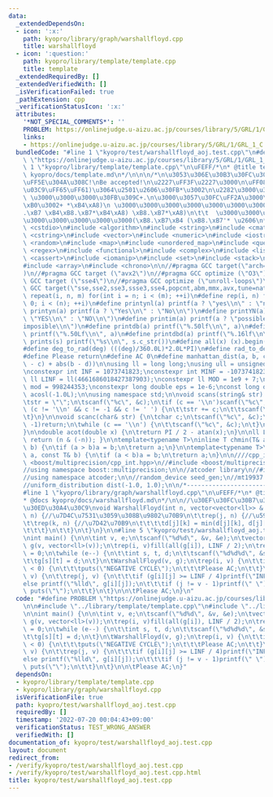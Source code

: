 ```yaml
---
data:
  _extendedDependsOn:
  - icon: ':x:'
    path: kyopro/library/graph/warshallfloyd.cpp
    title: warshallfloyd
  - icon: ':question:'
    path: kyopro/library/template/template.cpp
    title: template
  _extendedRequiredBy: []
  _extendedVerifiedWith: []
  _isVerificationFailed: true
  _pathExtension: cpp
  _verificationStatusIcon: ':x:'
  attributes:
    '*NOT_SPECIAL_COMMENTS*': ''
    PROBLEM: https://onlinejudge.u-aizu.ac.jp/courses/library/5/GRL/1/GRL_1_C
    links:
    - https://onlinejudge.u-aizu.ac.jp/courses/library/5/GRL/1/GRL_1_C
  bundledCode: "#line 1 \"kyopro/test/warshallfloyd_aoj.test.cpp\"\n#define PROBLEM\
    \ \"https://onlinejudge.u-aizu.ac.jp/courses/library/5/GRL/1/GRL_1_C\"\n\n#line\
    \ 1 \"kyopro/library/template/template.cpp\"\n\uFEFF/*\n* @title template\n* @docs\
    \ kyopro/docs/template.md\n*/\n\n\n/*\n\u3053\u306E\u30B3\u30FC\u30C9\u3001\u3068\
    \uFF5E\u304A\u308C!\nBe accepted!\n\u2227\uFF3F\u2227\u3000\n\uFF08\uFF61\uFF65\
    \u03C9\uFF65\uFF61)\u3064\u2501\u2606\u30FB*\u3002\n\u2282\u3000\u3000 \u30CE\
    \ \u3000\u3000\u3000\u30FB\u309C+.\n\u3000\u3057\u30FC\uFF2A\u3000\u3000\u3000\
    \xB0\u3002+ *\xB4\xA8)\n \u3000\u3000\u3000\u3000\u3000\u3000\u3000\u3000\u3000\
    .\xB7 \xB4\xB8.\xB7*\xB4\xA8) \xB8.\xB7*\xA8)\n\t\t  \u3000\u3000\u3000\u3000\u3000\
    \u3000\u3000\u3000\u3000\u3000(\xB8.\xB7\xB4 (\xB8.\xB7'* \u2606\n*/\n\n#include\
    \ <cstdio>\n#include <algorithm>\n#include <string>\n#include <cmath>\n#include\
    \ <cstring>\n#include <vector>\n#include <numeric>\n#include <iostream>\n#include\
    \ <random>\n#include <map>\n#include <unordered_map>\n#include <queue>\n#include\
    \ <regex>\n#include <functional>\n#include <complex>\n#include <list>\n#include\
    \ <cassert>\n#include <iomanip>\n#include <set>\n#include <stack>\n#include <bitset>\n\
    #include <array>\n#include <chrono>\n\n//#pragma GCC target(\"arch=skylake-avx512\"\
    )\n//#pragma GCC target (\"avx2\")\n//#pragma GCC optimize (\"O3\")\n//#pragma\
    \ GCC target (\"sse4\")\n//#pragma GCC optimize (\"unroll-loops\")\n//#pragma\
    \ GCC target(\"sse,sse2,sse3,ssse3,sse4,popcnt,abm,mmx,avx,tune=native\")\n#define\
    \ repeat(i, n, m) for(int i = n; i < (m); ++i)\n#define rep(i, n) for(int i =\
    \ 0; i < (n); ++i)\n#define printynl(a) printf(a ? \"yes\\n\" : \"no\\n\")\n#define\
    \ printyn(a) printf(a ? \"Yes\\n\" : \"No\\n\")\n#define printYN(a) printf(a ?\
    \ \"YES\\n\" : \"NO\\n\")\n#define printim(a) printf(a ? \"possible\\n\" : \"\
    imposible\\n\")\n#define printdb(a) printf(\"%.50lf\\n\", a)\n#define printLdb(a)\
    \ printf(\"%.50Lf\\n\", a)\n#define printdbd(a) printf(\"%.16lf\\n\", a)\n#define\
    \ prints(s) printf(\"%s\\n\", s.c_str())\n#define all(x) (x).begin(), (x).end()\n\
    #define deg_to_rad(deg) (((deg)/360.0L)*2.0L*PI)\n#define rad_to_deg(rad) (((rad)/2.0L/PI)*360.0L)\n\
    #define Please return\n#define AC 0\n#define manhattan_dist(a, b, c, d) (abs(a\
    \ - c) + abs(b - d))\n\nusing ll = long long;\nusing ull = unsigned long long;\n\
    \nconstexpr int INF = 1073741823;\nconstexpr int MINF = -1073741823;\nconstexpr\
    \ ll LINF = ll(4661686018427387903);\nconstexpr ll MOD = 1e9 + 7;\nconstexpr ll\
    \ mod = 998244353;\nconstexpr long double eps = 1e-6;\nconst long double PI =\
    \ acosl(-1.0L);\n\nusing namespace std;\n\nvoid scans(string& str) {\n\tchar c;\n\
    \tstr = \"\";\n\tscanf(\"%c\", &c);\n\tif (c == '\\n')scanf(\"%c\", &c);\n\twhile\
    \ (c != '\\n' && c != -1 && c != ' ') {\n\t\tstr += c;\n\t\tscanf(\"%c\", &c);\n\
    \t}\n}\n\nvoid scanc(char& str) {\n\tchar c;\n\tscanf(\"%c\", &c);\n\tif (c ==\
    \ -1)return;\n\twhile (c == '\\n') {\n\t\tscanf(\"%c\", &c);\n\t}\n\tstr = c;\n\
    }\n\ndouble acot(double x) {\n\treturn PI / 2 - atan(x);\n}\n\nll LSB(ll n) {\
    \ return (n & (-n)); }\n\ntemplate<typename T>\ninline T chmin(T& a, const T&\
    \ b) {\n\tif (a > b)a = b;\n\treturn a;\n}\n\ntemplate<typename T>\ninline T chmax(T&\
    \ a, const T& b) {\n\tif (a < b)a = b;\n\treturn a;\n}\n\n////cpp_int\n//#include\
    \ <boost/multiprecision/cpp_int.hpp>\n//#include <boost/multiprecision/cpp_dec_float.hpp>\n\
    //using namespace boost::multiprecision;\n\n//atcoder library\n//#include <atcoder/all>\n\
    //using namespace atcoder;\n\n//random_device seed_gen;\n//mt19937 engine(seed_gen());\n\
    //uniform_distribution dist(-1.0, 1.0);\n\n/*----------------------------------------------------------------------------------*/\n\
    #line 1 \"kyopro/library/graph/warshallfloyd.cpp\"\n\uFEFF/*\n* @title warshallfloyd\n\
    * @docs kyopro/docs/warshallfloyd.md\n*/\n\n//\u30EF\u30FC\u30B7\u30E3\u30EB\u30D5\
    \u30ED\u30A4\u30C9\nvoid WarshallFloyd(int n, vector<vector<ll>> & d) {\n\trep(i,\
    \ n) {//\u7D4C\u7531\u3059\u308B\u9802\u70B9\n\t\trep(j, n) {//\u59CB\u70B9\n\t\
    \t\trep(k, n) {//\u7D42\u70B9\n\t\t\t\td[j][k] = min(d[j][k], d[j][i] + d[i][k]);\n\
    \t\t\t}\n\t\t}\n\t}\n}\n\n#line 5 \"kyopro/test/warshallfloyd_aoj.test.cpp\"\n\
    \nint main() {\n\n\tint v, e;\n\tscanf(\"%d%d\", &v, &e);\n\tvector<vector<ll>>\
    \ g(v, vector<ll>(v));\n\trep(i, v)fill(all(g[i]), LINF / 2);\n\trep(i, v)g[i][i]\
    \ = 0;\n\twhile (e--) {\n\t\tint s, t, d;\n\t\tscanf(\"%d%d%d\", &s, &t, &d);\n\
    \t\tg[s][t] = d;\n\t}\n\tWarshallFloyd(v, g);\n\trep(i, v) {\n\t\tif (g[i][i]\
    \ < 0) {\n\t\t\tputs(\"NEGATIVE CYCLE\");\n\t\t\tPlease AC;\n\t\t}\n\t}\n\trep(i,\
    \ v) {\n\t\trep(j, v) {\n\t\t\tif (g[i][j] >= LINF / 4)printf(\"INF\");\n\t\t\t\
    else printf(\"%lld\", g[i][j]);\n\t\t\tif (j != v - 1)printf(\" \");\n\t\t\telse\
    \ puts(\"\");\n\t\t}\n\t}\n\n\tPlease AC;\n}\n"
  code: "#define PROBLEM \"https://onlinejudge.u-aizu.ac.jp/courses/library/5/GRL/1/GRL_1_C\"\
    \n\n#include \"../library/template/template.cpp\"\n#include \"../library/graph/warshallfloyd.cpp\"\
    \n\nint main() {\n\n\tint v, e;\n\tscanf(\"%d%d\", &v, &e);\n\tvector<vector<ll>>\
    \ g(v, vector<ll>(v));\n\trep(i, v)fill(all(g[i]), LINF / 2);\n\trep(i, v)g[i][i]\
    \ = 0;\n\twhile (e--) {\n\t\tint s, t, d;\n\t\tscanf(\"%d%d%d\", &s, &t, &d);\n\
    \t\tg[s][t] = d;\n\t}\n\tWarshallFloyd(v, g);\n\trep(i, v) {\n\t\tif (g[i][i]\
    \ < 0) {\n\t\t\tputs(\"NEGATIVE CYCLE\");\n\t\t\tPlease AC;\n\t\t}\n\t}\n\trep(i,\
    \ v) {\n\t\trep(j, v) {\n\t\t\tif (g[i][j] >= LINF / 4)printf(\"INF\");\n\t\t\t\
    else printf(\"%lld\", g[i][j]);\n\t\t\tif (j != v - 1)printf(\" \");\n\t\t\telse\
    \ puts(\"\");\n\t\t}\n\t}\n\n\tPlease AC;\n}"
  dependsOn:
  - kyopro/library/template/template.cpp
  - kyopro/library/graph/warshallfloyd.cpp
  isVerificationFile: true
  path: kyopro/test/warshallfloyd_aoj.test.cpp
  requiredBy: []
  timestamp: '2022-07-20 00:04:43+09:00'
  verificationStatus: TEST_WRONG_ANSWER
  verifiedWith: []
documentation_of: kyopro/test/warshallfloyd_aoj.test.cpp
layout: document
redirect_from:
- /verify/kyopro/test/warshallfloyd_aoj.test.cpp
- /verify/kyopro/test/warshallfloyd_aoj.test.cpp.html
title: kyopro/test/warshallfloyd_aoj.test.cpp
---
```


